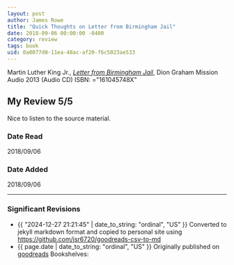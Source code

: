 ```yaml
---
layout: post
author: James Rowe
title: "Quick Thoughts on Letter from Birmingham Jail"
date: 2018-09-06 00:00:00 -0400
category: review
tags: book 
uid: 0a0077d0-11ea-48ac-af20-f6c5023ae533
---
```


Martin Luther King Jr., *[Letter from Birmingham Jail](https://www.goodreads.com/book/show/17623918)*, Dion Graham Mission Audio 2013 (Audio CD) ISBN: ="161045748X"

## My Review 5/5

Nice to listen to the source material.

### Date Read
2018/09/06

### Date Added
2018/09/06

---

### Significant Revisions

- {{ "2024-12-27 21:21:45" | date_to_string: "ordinal", "US" }} Converted to jekyll markdown format and copied to personal site using <https://github.com/jsr6720/goodreads-csv-to-md>
- {{ page.date | date_to_string: "ordinal", "US" }} Originally published on [goodreads](https://www.goodreads.com) Bookshelves: 